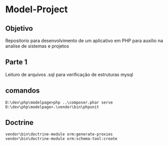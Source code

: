 # Model-Project

## Objetivo

Repositorio para desenvolvimento de um aplicativo em PHP para auxilio na analise de sistemas e projetos

## Parte 1

Leituro de arquivos .sql para verificação de estruturas mysql

## comandos
    D:\dev\php\modelpage>php ..\composer.phar serve
    D:\dev\php\modelpage>.\vendor\bin\phpunit

## Doctrine
    vendor\bin\doctrine-module orm:generate-proxies
    vendor\bin\doctrine-module orm:schema-tool:create